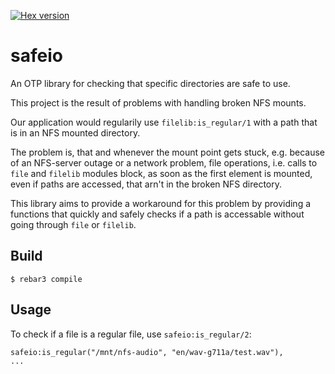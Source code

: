 [![Hex version](https://img.shields.io/hexpm/v/safeio.svg "Hex version")](https://hex.pm/packages/safeio)

safeio
=====

An OTP library for checking that specific directories are safe to use.

This project is the result of problems with handling broken NFS mounts.

Our application would regularily use `filelib:is_regular/1` with a path that
is in an NFS mounted directory.

The problem is, that and whenever the mount point gets stuck, e.g. because of an
NFS-server outage or a network problem, file operations, i.e. calls to `file` and
`filelib` modules block, as soon as the first element is mounted,
even if paths are accessed, that arn't in the broken NFS directory.

This library aims to provide a workaround for this problem by providing a
functions that quickly and safely checks if a path is accessable without going
through `file` or `filelib`.

Build
-----

    $ rebar3 compile

Usage
-----

To check if a file is a regular file, use `safeio:is_regular/2`:

    safeio:is_regular("/mnt/nfs-audio", "en/wav-g711a/test.wav"),
    ...

